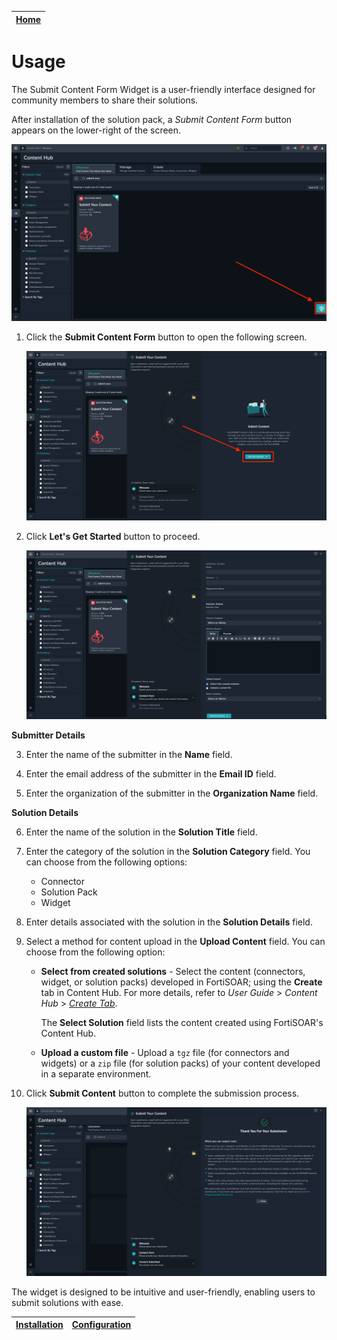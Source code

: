 | [Home](../README.md) |
|----------------------|

# Usage

The Submit Content Form Widget is a user-friendly interface designed for community members to share their solutions.

After installation of the solution pack, a *Submit Content Form* button appears on the lower-right of the screen.

![Submit your content button](./res/submit-content-button.png)

1. Click the **Submit Content Form** button to open the following screen.

    ![Welcome screen](./res/00-welcome.png)

2. Click **Let's Get Started** button to proceed.

    ![Content form](./res/01-content-form.png)

**Submitter Details**

3. Enter the name of the submitter in the **Name** field.

4. Enter the email address of the submitter in the **Email ID** field.

5. Enter the organization of the submitter in the **Organization Name** field.

**Solution Details**

6. Enter the name of the solution in the **Solution Title** field.

7. Enter the category of the solution in the **Solution Category** field. You can choose from the following options:

    - Connector
    - Solution Pack
    - Widget

8. Enter details associated with the solution in the **Solution Details** field.

9. Select a method for content upload in the **Upload Content** field. You can choose from the following option:

    - **Select from created solutions** - Select the content (connectors, widget, or solution packs) developed in FortiSOAR; using the **Create** tab in Content Hub. For more details, refer to *User Guide* > *Content Hub* > [*Create Tab*](https://docs.fortinet.com/document/fortisoar/7.5.0/user-guide/667127/content-hub#Create_tab).

        The **Select Solution** field lists the content created using FortiSOAR's Content Hub.

    - **Upload a custom file** - Upload a `tgz` file (for connectors and widgets) or a `zip` file (for solution packs) of your content developed in a separate environment.

10. Click **Submit Content** button to complete the submission process.

    ![Content submitted](./res/03-content-submitted.png)

The widget is designed to be intuitive and user-friendly, enabling users to submit solutions with ease.

 <!-- It offers two primary functionalities:

1. Selection from FSR : Users can select created solutions from the dropdown. The widget provides a convenient way to access and choose from existing solutions available in the FSR.
<img src="./res/fromFsr.png" alt="Access Control" style="border: 1px solid #A9A9A9; border-radius: 4px; padding: 10px; display: block; margin-left: auto; margin-right: auto; width: 80%">

2. Upload from Device: Alternatively, users have the option to upload solutions directly from their devices. This allows for flexibility and enables users to contribute solutions they have developed locally.
<img src="./res/uploadCustom.png" alt="Access Control" style="border: 1px solid #A9A9A9; border-radius: 4px; padding: 10px; display: block; margin-left: auto; margin-right: auto; width: 80%"> -->

| [Installation](./setup.md#installation) | [Configuration](./setup.md#configuration) |
|-----------------------------------------|-------------------------------------------|